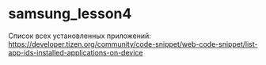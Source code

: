 # samsung_lesson4

Список всех установленных приложений: https://developer.tizen.org/community/code-snippet/web-code-snippet/list-app-ids-installed-applications-on-device
